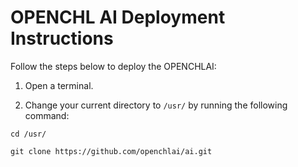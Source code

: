 # OPENCHL AI Deployment Instructions

Follow the steps below to deploy the OPENCHLAI:

1. Open a terminal.

2. Change your current directory to `/usr/` by running the following command:

```shell
cd /usr/
```

```
git clone https://github.com/openchlai/ai.git
```




